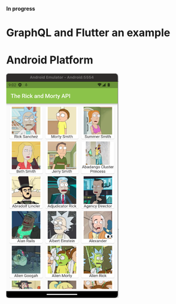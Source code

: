 **In progress**
# GraphQL and Flutter an example

# Android Platform

<p align="left">
<img src="https://github.com/CodingFlutter/flutter_graphql/blob/main/assets/pics/pic1.png" width="300" height="600"/> 
</p>
